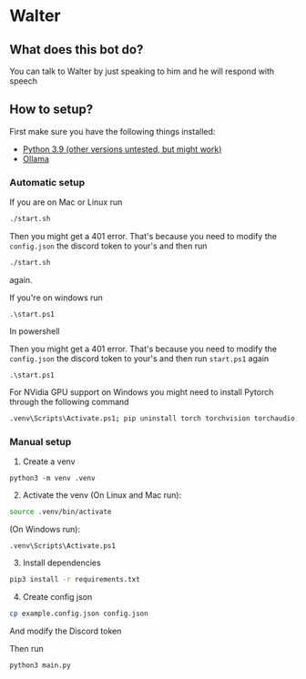 # Walter

## What does this bot do?

You can talk to Walter by just speaking to him and he will respond with speech

## How to setup?
First make sure you have the following things installed:

- [Python 3.9 (other versions untested, but might work)](https://www.python.org/)
- [Ollama](https://ollama.com/)

### Automatic setup

If you are on Mac or Linux run

```bash
./start.sh
```

Then you might get a 401 error. That's because you need to modify the `config.json` the discord token to your's and then run

```bash
./start.sh
```
again.

If you're on windows run

```pwsh
.\start.ps1
```
In powershell

Then you might get a 401 error. That's because you need to modify the `config.json` the discord token to your's and then run `start.ps1` again

```pwsh
.\start.ps1
```


For NVidia GPU support on Windows you might need to install Pytorch through the following command

```bash
.venv\Scripts\Activate.ps1; pip uninstall torch torchvision torchaudio; torch pip3 install torch torchvision torchaudio --index-url https://download.pytorch.org/whl/cu121 --no-cache
```

### Manual setup
1. Create a venv

```
python3 -m venv .venv
```

2. Activate the venv (On Linux and Mac run):
```bash
source .venv/bin/activate
```

(On Windows run):

```pwsh
.venv\Scripts\Activate.ps1
```

3. Install dependencies
```bash
pip3 install -r requirements.txt
```

4. Create config json

```bash
cp example.config.json config.json
```
And modify the Discord token

Then run

```bash
python3 main.py
```